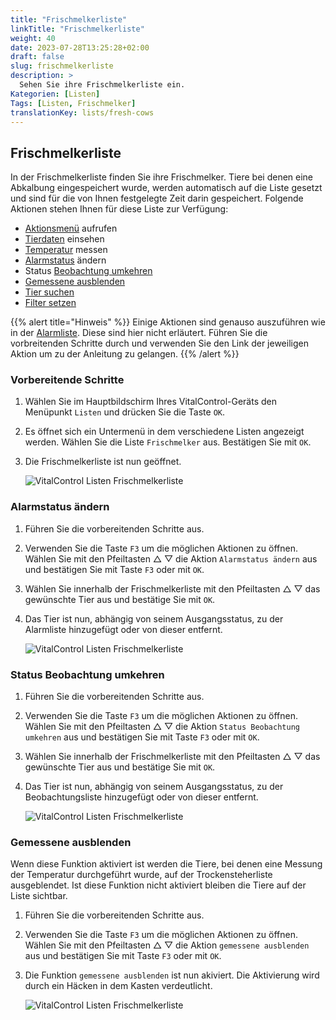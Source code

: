 ```yaml
---
title: "Frischmelkerliste"
linkTitle: "Frischmelkerliste"
weight: 40
date: 2023-07-28T13:25:28+02:00
draft: false
slug: frischmelkerliste
description: >
  Sehen Sie ihre Frischmelkerliste ein. 
Kategorien: [Listen]
Tags: [Listen, Frischmelker]
translationKey: lists/fresh-cows
---
```

## Frischmelkerliste

In der Frischmelkerliste finden Sie ihre Frischmelker. Tiere bei denen eine Abkalbung eingespeichert wurde, werden automatisch auf die Liste gesetzt und sind für die von Ihnen festgelegte Zeit darin gespeichert. Folgende Aktionen stehen Ihnen für diese Liste zur Verfügung:

- [Aktionsmenü](../alarmliste/#aktionsmen%C3%BC-mit-einem-tier-%C3%B6ffnen) aufrufen
- [Tierdaten](../alarmliste/#tierdaten-einsehen) einsehen
- [Temperatur](../alarmliste/#temperatur-messen) messen
- [Alarmstatus](../frischmelkerliste/#alarmstatus-%C3%A4ndern) ändern
- Status [Beobachtung umkehren](../frischmelkerliste/#status-beobachtung-umkehren)
- [Gemessene ausblenden](../frischmelkerliste/#gemessene-ausblenden)
- [Tier suchen](../alarmliste/#tier-suchen)
- [Filter setzen](../alarmliste/#filter-setzen) 

{{% alert title="Hinweis" %}}
Einige Aktionen sind genauso auszuführen wie in der [Alarmliste](../alarmliste/). Diese sind hier nicht erläutert. Führen Sie die vorbreitenden Schritte durch und verwenden Sie den Link der jeweiligen Aktion um zu der Anleitung zu gelangen.
{{% /alert %}}

### Vorbereitende Schritte

1. Wählen Sie im Hauptbildschirm Ihres VitalControl-Geräts den Menüpunkt `Listen` und drücken Sie die Taste `OK`.

2. Es öffnet sich ein Untermenü in dem verschiedene Listen angezeigt werden. Wählen Sie die Liste `Frischmelker` aus. Bestätigen Sie mit `OK`.

3. Die Frischmelkerliste ist nun geöffnet. 

   ![VitalControl Listen Frischmelkerliste](../bilder/vorbereitendeschritte4.png "Vorbereitende Schritte")

### Alarmstatus ändern

1. Führen Sie die vorbereitenden Schritte aus. 

2. Verwenden Sie die Taste `F3` um die möglichen Aktionen zu öffnen. Wählen Sie mit den Pfeiltasten △ ▽ die Aktion `Alarmstatus ändern` aus und bestätigen Sie mit Taste `F3` oder mit `OK`.

3. Wählen Sie innerhalb der Frischmelkerliste mit den Pfeiltasten △ ▽ das gewünschte Tier aus und bestätige Sie mit `OK`. 

4. Das Tier ist nun, abhängig von seinem Ausgangsstatus, zu der Alarmliste hinzugefügt oder von dieser entfernt.

   ![VitalControl Listen Frischmelkerliste](../bilder/alarmstatusändern.png "Alarmstatus ändern")

### Status Beobachtung umkehren

1. Führen Sie die vorbereitenden Schritte aus. 

2. Verwenden Sie die Taste `F3` um die möglichen Aktionen zu öffnen. Wählen Sie mit den Pfeiltasten △ ▽ die Aktion `Status Beobachtung umkehren` aus und bestätigen Sie mit Taste `F3` oder mit `OK`.

3. Wählen Sie innerhalb der Frischmelkerliste mit den Pfeiltasten △ ▽ das gewünschte Tier aus und bestätige Sie mit `OK`. 

4. Das Tier ist nun, abhängig von seinem Ausgangsstatus, zu der Beobachtungsliste hinzugefügt oder von dieser entfernt.

   ![VitalControl Listen Frischmelkerliste](../bilder/statusumkehren.png "Status Beobachtung umkehren")

### Gemessene ausblenden

Wenn diese Funktion aktiviert ist werden die Tiere, bei denen eine Messung der Temperatur durchgeführt wurde, auf der Trockensteherliste ausgeblendet. Ist diese Funktion nicht aktiviert bleiben die Tiere auf der Liste sichtbar.

1. Führen Sie die vorbereitenden Schritte aus. 

2. Verwenden Sie die Taste `F3` um die möglichen Aktionen zu öffnen. Wählen Sie mit den Pfeiltasten △ ▽ die Aktion `gemessene ausblenden` aus und bestätigen Sie mit Taste `F3` oder mit `OK`.

3. Die Funktion `gemessene ausblenden` ist nun akiviert. Die Aktivierung wird durch ein Häcken in dem Kasten verdeutlicht.

   ![VitalControl Listen Frischmelkerliste](../bilder/gemesseneausblenden.png "Gemessene ausblenden")